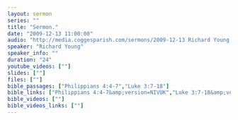 ```yaml
---
layout: sermon
series: ""
title: "Sermon."
date: "2009-12-13 11:00:00"
audio: "http://media.coggesparish.com/sermons/2009-12-13 Richard Young.mp3"
speaker: "Richard Young"
speaker_info: ""
duration: "24"
youtube_videos: [""]
slides: [""]
files: [""]
bible_passages: ["Philippians 4:4-7","Luke 3:7-18"]
bible_links: ["Philippians 4:4-7&amp;version=NIVUK","Luke 3:7-18&amp;version=NIVUK"]
bible_videos: [""]
bible_videos_links: [""]
---
```

